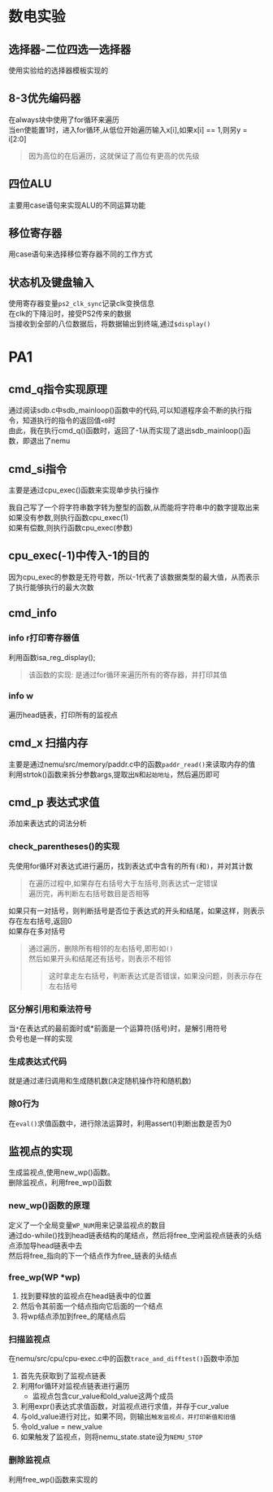 # 数电实验
## 选择器-二位四选一选择器
使用实验给的选择器模板实现的  

## 8-3优先编码器
在always块中使用了for循环来遍历  
当en使能置1时，进入for循环,从低位开始遍历输入x[i],如果x[i] == 1,则另y = i[2:0]  
> 因为高位的在后遍历，这就保证了高位有更高的优先级  

## 四位ALU
主要用case语句来实现ALU的不同运算功能  

## 移位寄存器
用case语句来选择移位寄存器不同的工作方式  

## 状态机及键盘输入  
使用寄存器变量`ps2_clk_sync`记录clk变换信息  
在clk的下降沿时，接受PS2传来的数据  
当接收到全部的八位数据后，将数据输出到终端,通过`$display()`  

# PA1
## cmd_q指令实现原理
通过阅读sdb.c中sdb_mainloop()函数中的代码,可以知道程序会不断的执行指令，知道执行的指令的返回值`<0`时  
由此，我在执行cmd_q()函数时，返回了-1从而实现了退出sdb_mainloop()函数，即退出了nemu  

## cmd_si指令
主要是通过cpu_exec()函数来实现单步执行操作  

我自己写了一个将字符串数字转为整型的函数,从而能将字符串中的数字提取出来  
如果没有参数,则执行函数cpu_exec(1)  
如果有偿数,则执行函数cpu_exec(参数)  

## cpu_exec(-1)中传入-1的目的
因为cpu_exec的参数是无符号数，所以-1代表了该数据类型的最大值，从而表示了执行能够执行的最大次数  

## cmd_info 
### info r打印寄存器值
利用函数isa_reg_display();  
> 该函数的实现: 是通过for循环来遍历所有的寄存器，并打印其值  

### info w
遍历head链表，打印所有的监视点 

## cmd_x 扫描内存
主要是通过nemu/src/memory/paddr.c中的函数`paddr_read()`来读取内存的值  
利用strtok()函数来拆分参数args,提取出`N`和`起始地址`，然后遍历即可  

## cmd_p 表达式求值
添加来表达式的词法分析  

### check_parentheses()的实现
先使用for循环对表达式进行遍历，找到表达式中含有的所有`(`和`)`，并对其计数  
> 在遍历过程中,如果存在右括号大于左括号,则表达式一定错误  
> 遍历完，再判断左右括号数目是否相等

如果只有一对括号，则判断括号是否位于表达式的开头和结尾，如果这样，则表示存在左右括号,返回0  
如果存在多对括号  
> 通过遍历，删除所有相邻的左右括号,即形如`()`  
> 然后如果开头和结尾还有括号，则表示不相邻  
>> 这时拿走左右括号，判断表达式是否错误，如果没问题，则表示存在左右括号  

### 区分解引用和乘法符号  
当`*`在表达式的最前面时或*前面是一个运算符(括号)时，是解引用符号  
负号也是一样的实现  

### 生成表达式代码
就是通过递归调用和生成随机数(决定随机操作符和随机数)  

### 除0行为 
在`eval()`求值函数中，进行除法运算时，利用assert()判断出数是否为0  


## 监视点的实现 
生成监视点,使用new_wp()函数。  
删除监视点，利用free_wp()函数  

###  new_wp()函数的原理
定义了一个全局变量`WP_NUM`用来记录监视点的数目  
通过do-while()找到head链表结构的尾结点，然后将free_空闲监视点链表的头结点添加导head链表中去  
然后将free_指向的下一个结点作为free_链表的头结点  

### free_wp(WP *wp)
1. 找到要释放的监视点在head链表中的位置  
2. 然后令其前面一个结点指向它后面的一个结点  
3. 将wp结点添加到free_的尾结点后  

### 扫描监视点
在nemu/src/cpu/cpu-exec.c中的函数`trace_and_difftest()`函数中添加  

1. 首先先获取到了监视点链表  
2. 利用for循环对监视点链表进行遍历  
   - 监视点包含cur_value和old_value这两个成员  
3. 利用expr()表达式求值函数，对监视点进行求值，并存于cur_value  
4. 与old_value进行对比，如果不同，则输出`触发监视点，并打印新值和旧值`  
5. 令old_value = new_value  
6. 如果触发了监视点，则将nemu_state.state设为`NEMU_STOP`  

### 删除监视点
利用free_wp()函数来实现的  

